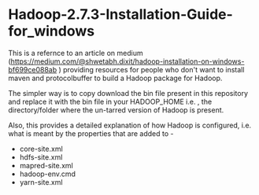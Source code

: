 # Hadoop-2.7.3-Installation-Guide-for_windows

This is a refernce to an article on medium (https://medium.com/@shwetabh.dixit/hadoop-installation-on-windows-bf699ce088ab ) providing resources for people who don't want to install maven and protocolbuffer to build a Hadoop package for Hadoop.

The simpler way is to copy download the bin file present in this repository and replace it with the bin file in your HADOOP_HOME i.e. , the directory/folder where the un-tarred version of Hadoop is present.

Also, this provides a detailed explanation of how Hadoop is configured, i.e. what is meant by the properties that are added to -
- core-site.xml
- hdfs-site.xml
- mapred-site.xml
- hadoop-env.cmd
- yarn-site.xml

